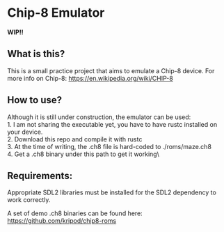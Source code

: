 # Chip-8 Emulator
**WIP!!**
## What is this?

This is a small practice project that aims to emulate a Chip-8 device. For more info on Chip-8: https://en.wikipedia.org/wiki/CHIP-8

## How to use?

Although it is still under construction, the emulator can be used:\
    1. I am not sharing the executable yet, you have to have rustc installed on your device.\
    2. Download this repo and compile it with rustc\
    3. At the time of writing, the .ch8 file is hard-coded to ./roms/maze.ch8\
    4. Get a .ch8 binary under this path to get it working\

## Requirements:

Appropriate SDL2 libraries must be installed for the SDL2 dependency to work correctly.

A set of demo .ch8 binaries can be found here: https://github.com/kripod/chip8-roms 